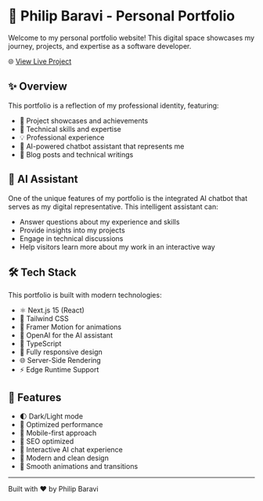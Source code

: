 # 🚀 Philip Baravi - Personal Portfolio

Welcome to my personal portfolio website! This digital space showcases my journey, projects, and expertise as a software developer.

🌐 [View Live Project](https://portfolio-fbaravi121-gmailcoms-projects.vercel.app/)

## ✨ Overview

This portfolio is a reflection of my professional identity, featuring:

- 💼 Project showcases and achievements
- 🎯 Technical skills and expertise
- 💡 Professional experience
- 🤖 AI-powered chatbot assistant that represents me
- 📝 Blog posts and technical writings

## 🤖 AI Assistant

One of the unique features of my portfolio is the integrated AI chatbot that serves as my digital representative. This intelligent assistant can:

- Answer questions about my experience and skills
- Provide insights into my projects
- Engage in technical discussions
- Help visitors learn more about my work in an interactive way

## 🛠️ Tech Stack

This portfolio is built with modern technologies:

- ⚛️ Next.js 15 (React)
- 💅 Tailwind CSS
- 🎨 Framer Motion for animations
- 🤖 OpenAI for the AI assistant
- 🎯 TypeScript
- 📱 Fully responsive design
- 🌐 Server-Side Rendering
- ⚡ Edge Runtime Support

## 🎨 Features

- 🌓 Dark/Light mode
- 🚀 Optimized performance
- 📱 Mobile-first approach
- 🎯 SEO optimized
- 🤖 Interactive AI chat experience
- 🎨 Modern and clean design
- 🌊 Smooth animations and transitions

---

Built with ❤️ by Philip Baravi
